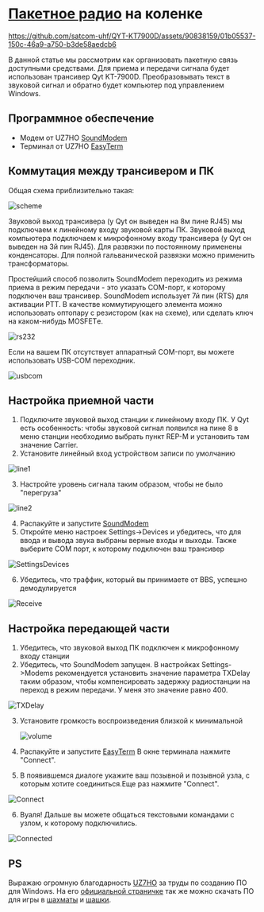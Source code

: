 # [Пакетное радио](https://etnowiki.ru/wiki/Packet_radio) на коленке


https://github.com/satcom-uhf/QYT-KT7900D/assets/90838159/01b05537-150c-46a9-a750-b3de58aedcb6


В данной статье мы рассмотрим как организовать пакетную связь доступными средствами. Для приема и передачи сигнала будет использован трансивер Qyt KT-7900D. Преобразовывать текст в звуковой сигнал и обратно будет компьютер под управлением Windows.

## Программное обеспечение
- Модем от UZ7HO [SoundModem](http://uz7.ho.ua/modem_beta/soundmodem113.zip) 
- Терминал от UZ7HO [EasyTerm](http://uz7.ho.ua/apps/easyterm49.zip)

## Коммутация между трансивером и ПК
Общая схема приблизительно такая:

![scheme](Scheme.png)

Звуковой выход трансивера (у Qyt он выведен на 8м пине RJ45) мы подключаем к линейному входу звуковой карты ПК. Звуковой выход компьютера подключаем к микрофонному входу трансивера (у Qyt он выведен на 3й пин RJ45). Для развязки по постоянному применены конденсаторы. Для полной гальванической развязки можно применить трансформаторы.

Простейший способ позволить SoundModem переходить из режима приема в режим передачи - это указать COM-порт, к которому подключен ваш трансивер. SoundModem использует 7й пин (RTS) для активации PTT. В качестве коммутирующего элемента можно использовать оптопару с резистором (как на схеме), или сделать ключ на каком-нибудь MOSFETе. 

 ![rs232](rs232.gif)

 Если на вашем ПК отсутствует аппаратный COM-порт, вы можете использовать USB-COM переходник.

![usbcom](USBCOM.jpg)

## Настройка приемной части

1. Подключите звуковой выход станции к линейному входу ПК. У Qyt есть особенность: чтобы звуковой сигнал появился на пине 8 в меню станции необходимо выбрать пункт REP-M и установить там значение Carrier.
2. Установите линейный вход устройством записи по умолчанию

![line1](linein1.png)

3. Настройте уровень сигнала таким образом, чтобы не было "перегруза"

![line2](linein2.png)

4. Распакуйте и запустите [SoundModem](http://uz7.ho.ua/modem_beta/soundmodem113.zip) 
5. Откройте меню настроек Settings->Devices и убедитесь, что для ввода и вывода звука выбраны верные входы и выходы. Также выберите COM порт, к которому подключен ваш трансивер

![SettingsDevices](SettingsDevices.png)

6. Убедитесь, что траффик, который вы принимаете от BBS, успешно демодулируется

![Receive](ModemReceive.png)

## Настройка передающей части

1. Убедитесь, что звуковой выход ПК подключен к микрофонному входу станции
2. Убедитесь, что SoundModem запущен. В настройках Settings->Modems  рекомендуется установить значение параметра TXDelay таким образом, чтобы компенсировать задержку радиостанции на переход в режим передачи. У меня это значение равно 400.

![TXDelay](TXDelay.png)

3. Установите громкость воспроизведения близкой к минимальной
   
   ![volume](Volume.png)

4. Распакуйте и запустите [EasyTerm](http://uz7.ho.ua/apps/easyterm49.zip) В окне терминала нажмите "Connect".
5. В появившемся диалоге укажите ваш позывной и позывной узла, с которым хотите соединиться.Еще раз нажмите "Connect".
   
![Connect](Connect.png)

6. Вуаля! Дальше вы можете общаться текстовыми командами с узлом, к которому подключились.
   
![Connected](Connected.png)

## PS

Выражаю огромную благодарность [UZ7HO](http://uz7.ho.ua/packetradio.htm) за труды по созданию ПО для Windows. На его [официальной страничке](http://uz7.ho.ua/packetradio.htm) так же можно скачать ПО для игры в [шахматы](http://uz7.ho.ua/apps/chess10.zip) и [шашки](http://uz7.ho.ua/apps/checkers6.zip).
